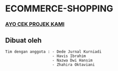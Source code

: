 # ECOMMERCE-SHOPPING

### [AYO CEK PROJEK KAMI](https://magmaenergy.000webhostapp.com/)

## Dibuat oleh

    Tim dengan anggota : - Dede Jurnal Kurniadi
                         - Havis Ibrahim
                         - Nazwa Dwi Hansim
                         - Zhahira Oktaviani
